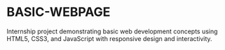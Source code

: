 # BASIC-WEBPAGE
Internship project demonstrating basic web development concepts using HTML5, CSS3, and JavaScript with responsive design and interactivity.
